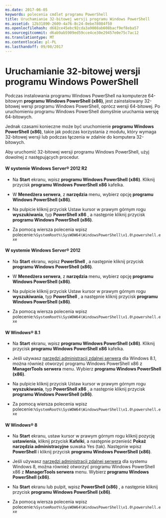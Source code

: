 ```yaml
---
ms.date: 2017-06-05
keywords: polecenia cmdlet programu PowerShell
title: Uruchamianie 32-bitowej wersji programu Windows PowerShell
ms.assetid: 12b31890-2609-4a76-8c24-0ebe78084f50
ms.openlocfilehash: d682ce45ebc92cda3a9008ab608bacf9ef8eba57
ms.sourcegitcommit: d6ab9ab5909ed59cce4ce30e29457e0e75c7ac12
ms.translationtype: MT
ms.contentlocale: pl-PL
ms.lasthandoff: 09/08/2017
---
```

# <a name="starting-the-32-bit-version-of-windows-powershell"></a>Uruchamianie 32-bitowej wersji programu Windows PowerShell
Podczas instalowania programu Windows PowerShell na komputerze 64-bitowym **programu Windows PowerShell (x86)**, jest zainstalowany 32-bitowej wersji programu Windows PowerShell, oprócz wersji 64-bitowej. Po uruchomieniu programu Windows PowerShell domyślnie uruchamia wersję 64-bitowych.

Jednak czasami konieczne może być uruchomienie **programu Windows PowerShell (x86)**, takie jak podczas korzystania z modułu, który wymaga 32-bitowej wersji lub podczas łączenia w zdalnie do komputera 32-bitowych.

Aby uruchomić 32-bitowej wersji programu Windows PowerShell, użyj dowolnej z następujących procedur.

#### <a name="in-windows-server-2012-r2"></a>W systemie Windows Server® 2012 R2

- Na **Start** ekranu, wpisz **programu Windows PowerShell (x86)**. Kliknij przycisk **programu Windows PowerShell x86** kafelka.

- W **Menedżera serwera**, z **narzędzia** menu, wybierz opcję **programu Windows PowerShell (x86)**.

- Na pulpicie kliknij przycisk Ustaw kursor w prawym górnym rogu **wyszukiwania**, typ **PowerShell x86** , a następnie kliknij przycisk **programu Windows PowerShell (x86)**.

- Za pomocą wiersza polecenia wpisz polecenie:`%SystemRoot%\SysWOW64\WindowsPowerShell\v1.0\powershell.exe`

#### <a name="in-windows-server-2012"></a>W systemie Windows Server® 2012

- Na **Start** ekranu, wpisz **PowerShell** , a następnie kliknij przycisk **programu Windows PowerShell (x86)**.

- W **Menedżera serwera**, z **narzędzia** menu, wybierz opcję **programu Windows PowerShell (x86)**.

- Na pulpicie kliknij przycisk Ustaw kursor w prawym górnym rogu **wyszukiwania**, typ **PowerShell** , a następnie kliknij przycisk **programu Windows PowerShell (x86)**.

- Za pomocą wiersza polecenia wpisz polecenie:`%SystemRoot%\SysWOW64\WindowsPowerShell\v1.0\powershell.exe`

#### <a name="in-windows-81"></a>W Windows® 8.1

- Na **Start** ekranu, wpisz **programu Windows PowerShell (x86)**. Kliknij przycisk **programu Windows PowerShell x86** kafelka.

- Jeśli używasz [narzędzi administracji zdalnej serwera](http://go.microsoft.com/fwlink/?LinkID=304145) dla Windows 8.1, można również otworzyć programu Windows PowerShell x86 z **ManagerTools serwera** menu. Wybierz **programu Windows PowerShell (x86)**.

- Na pulpicie kliknij przycisk Ustaw kursor w prawym górnym rogu **wyszukiwania**, typ **PowerShell x86** , a następnie kliknij przycisk **programu Windows PowerShell (x86)**.
   
- Za pomocą wiersza polecenia wpisz polecenie:`%SystemRoot%\SysWOW64\WindowsPowerShell\v1.0\powershell.exe`

#### <a name="in-windows-8"></a>W Windows® 8

- Na **Start** ekranu, ustaw kursor w prawym górnym rogu kliknij pozycję **ustawienia**, kliknij przycisk **Kafelki**, a następnie przenieść **Pokaż narzędzia administracyjne** suwaka Yes (tak). Następnie wpisz **PowerShell** i kliknij przycisk **programu Windows PowerShell (x86)**.

- Jeśli używasz [narzędzi administracji zdalnej serwera](http://www.microsoft.com/download/details.aspx?id=28972) dla systemu Windows 8, można również otworzyć programu Windows PowerShell x86 z **ManagerTools serwera** menu. Wybierz **programu Windows PowerShell (x86)**.

- Na **Start** ekranu lub pulpit, wpisz **PowerShell (x86)** , a następnie kliknij przycisk **programu Windows PowerShell (x86)**.

- Za pomocą wiersza polecenia wpisz polecenie:`%SystemRoot%\SysWOW64\WindowsPowerShell\v1.0\powershell.exe`

